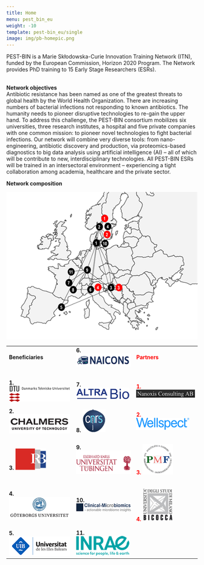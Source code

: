 ```yaml
---
title: Home
menu: pest_bin_eu
weight: -10
template: pest-bin_eu/single
image: img/pb-homepic.png
---
```

PEST-BIN is a Marie Skłodowska-Curie Innovation Training Network (ITN), funded by the European Commission, Horizon 2020 Program. The Network provides PhD training to 15 Early Stage Researchers (ESRs). \
<br>

**Network objectives**\
Antibiotic resistance has been named as one of the greatest threats to global health by the World Health Organization. There are increasing numbers of bacterial infections not responding to known antibiotics. The humanity needs to pioneer disruptive technologies to re-gain the upper hand. To address this challenge, the PEST-BIN consortium mobilizes six universities, three research institutes, a hospital and five private companies with one common mission: to pioneer novel technologies to fight bacterial infections. Our network will combine very diverse tools: from nano-engineering, antibiotic discovery and production, via proteomics-based diagnostics to big data analysis using artificial intelligence (AI) – all of which will be contribute to new, interdisciplinary technologies. All PEST-BIN ESRs will be trained in an intersectoral environment – experiencing a tight collaboration among academia, healthcare and the private sector.

**Network composition**

![](img/pb-map.png)


<table width="584" border="0">
                  <tbody>
                    <tr>
                      <td width="190"><b>Beneficiaries</b></td>
                      <td width="190"><b>6.</b> <a href="/pest-bin_eu/beneficiaries#naicons"><img src="img/logo-naicons_160px.png" width="160" height="34" alt="NAICONS"></a></td>
                      <td width="190"><p style="color:red"><b>Partners</b></p></td>
                    </tr>
 <tr>
                      <td>&nbsp;</td>
                      <td>&nbsp;</td>
                      <td>&nbsp;</td>
                    </tr>
                    <tr>
                      <td><b>1.</b> <a href="/pest-bin_eu/beneficiaries#DTU"><img src="img/logo-DTU_160.png" width="160" height="42" alt="DTU"></a></td>
                      <td><b>7.</b> <a href="/pest-bin_eu/beneficiaries#altrabio"><img src="img/logo-altrabio_140px.png" width="140" height="32" alt="AltraBio"></a></td>
                      <td><p style="color:red"><b>1.</b> <a href="/pest-bin_eu/partners#nanoxis"><img src="img/logo_nanoxis-consulting_350px.png" width="160" height="21" alt="Nanoxis Consulting AB"></p></a></td>
                    </tr>
                    <tr>
                      <td><b>2.</b> <a href="/pest-bin_eu/beneficiaries#chalmers"><img src="img/logo-chalmers_160.png" width="160" height="51" alt="Chalmers University of Technology"></a></td>
                      <td><b>8.</b> <a href="/pest-bin_eu/beneficiaries#cnrs"><img src="img/logo-cnrs_60px.png" width="60" height="60" alt="CNRS"></a></td>
                      <td><p style="color:red"><b>2.</b> <a href="/pest-bin_eu/partners#wellspect"><img src="img/logo_wellspect.png" width="140" height="32" alt="Wellspect"></p></a></td>
                    </tr>
                    <tr>
                      <td><b>3.</b> <a href="beneficiaries#rudjer"><img src="img/logo-irb_80px.png" width="80" height="56" alt="Rudjer Boskovic Institute"></a></td>
                      <td><b>9.</b> <a href="/pest-bin_eu/beneficiaries#ut"><img src="img/logo-ut_160px.png" width="160" height="62" alt="University of Tübingen"></a></td>
                      <td><p style="color:red"><b>3.</b> <a href="/pest-bin_eu/partners#pmf"><img src="img/logo-pmf.jpg" width="80" height="80" alt="PMF"></p></a></td>
                    </tr>
                    <tr>
                      <td><b>4.</b> <a href="/pest-bin_eu/beneficiaries#gu"><img src="img/logo-gu_160px.png" width="160" height="57" alt="Göteborg University"></a></td>
                      <td><b>10.</b> <a href="/pest-bin_eu/beneficiaries#cm"><img src="img/logo-climi_160px.png" width="160" height="23" alt="Clinical Microbiomics"></a></td>
                      <td><p style="color:red"><b>4.</b> <a href="/pest-bin_eu/partners#bicocca"><img src="img/logo-bicocca.jpg" width="80" height="87" alt="University of Milano-Bicocca"></p></a></td>
                    </tr>
                    <tr>
                      <td><b>5.</b> <a href="/pest-bin_eu/beneficiaries#ubi"><img src="img/logo-uib_160px.png" width="160" height="51" alt="University of the Balearic Islands"></a></td>
                      <td><b>11.</b> <a href="/pest-bin_eu/beneficiaries#inrae"><img src="img/logo-inrae_140px.png" width="140" height="52" alt="INRAE"></a></td>
                      <td>&nbsp;</td>
                    </tr>
                  </tbody>
                </table>
